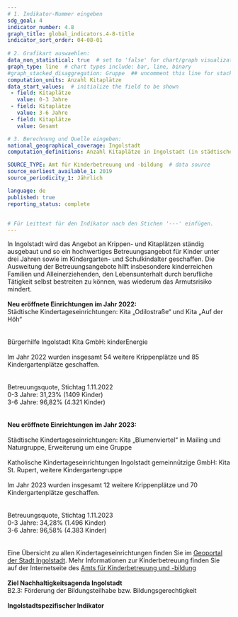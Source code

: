 ```yaml
---
# 1. Indikator-Nummer eingeben 
sdg_goal: 4 
indicator_number: 4.8
graph_title: global_indicators.4-8-title
indicator_sort_order: 04-08-01
 
# 2. Grafikart auswaehlen: 
data_non_statistical: true  # set to 'false' for chart/graph visualization 
graph_type: line  # chart types include: bar, line, binary 
#graph_stacked_disaggregation: Gruppe  ## uncomment this line for stacked bars. eplace 'Geschlecht' with the field of aggregation. 
computation_units: Anzahl Kitaplätze
data_start_values:  # initialize the field to be shown  
 - field: Kitaplätze 
   value: 0-3 Jahre 
 - field: Kitaplätze 
   value: 3-6 Jahre
 - field: Kitaplätze 
   value: Gesamt 

# 3. Berechnung und Quelle eingeben: 
national_geographical_coverage: Ingolstadt 
computation_definitions: Anzahl Kitaplätze in Ingolstadt (in städtischer und nicht-städtischer Trägerschaft)

SOURCE_TYPE: Amt für Kinderbetreuung und -bildung  # data source  
source_earliest_available_1: 2019
source_periodicity_1: Jährlich

language: de   
published: true 
reporting_status: complete
 
 
# Für Leittext für den Indikator nach den Stichen '---' einfügen. 
---
```

In Ingolstadt wird das Angebot an Krippen- und Kitaplätzen ständig ausgebaut und so ein hochwertiges Betreuungsangebot für Kinder unter drei Jahren sowie im Kindergarten- und Schulkindalter geschaffen. Die Ausweitung der Betreuungsangebote hilft insbesondere kinderreichen Familien und Alleinerziehenden, den Lebensunterhalt durch berufliche Tätigkeit selbst bestreiten zu können, was wiederum das Armutsrisiko mindert.<br> 
<br>
<b>Neu eröffnete Einrichtungen im Jahr 2022:</b><br> 
Städtische Kindertageseinrichtungen: Kita „Odilostraße“ und Kita „Auf der Höh“<br>  
<br>
Bürgerhilfe Ingolstadt Kita GmbH: kinderEnergie<br>
<br>
Im Jahr 2022 wurden insgesamt 54 weitere Krippenplätze und 85 Kindergartenplätze geschaffen.<br>  
<br>
Betreuungsquote, Stichtag 1.11.2022<br> 
0-3 Jahre: 31,23% (1409 Kinder)<br> 
3-6 Jahre: 96,82% (4.321 Kinder)<br>  
<br>
<b>Neu eröffnete Einrichtungen im Jahr 2023:</b><br>  
Städtische Kindertageseinrichtungen: Kita „Blumenviertel“ in Mailing und Naturgruppe, Erweiterung um eine Gruppe<br> 
<br>
Katholische Kindertageseinrichtungen Ingolstadt gemeinnützige GmbH: Kita St. Rupert, weitere Kindergartengruppe<br> 
<br>
Im Jahr 2023 wurden insgesamt 12 weitere Krippenplätze und 70 Kindergartenplätze geschaffen.<br>  
<br>
Betreuungsquote, Stichtag 1.11.2023<br>
0-3 Jahre: 34,28% (1.496 Kinder)<br> 
3-6 Jahre: 96,58% (4.383 Kinder)<br>  
<br>
Eine Übersicht zu allen Kindertageseinrichtungen finden Sie im <a href="https://stadtplan.ingolstadt.de/#ll=48.761277,11.388359&z=13&m=custom379&cat=20434,20438,20439,20440">Geoportal der Stadt Ingolstadt</a>. Mehr Informationen zur Kinderbetreuung finden Sie auf der Internetseite des <a href="https://www.ingolstadt.de/Leben/Kinder-Jugend-Familie/Kinderbetreuung/Kitas-der-Stadt-Ingolstadt/?La=1">Amts für Kinderbetreuung und -bildung</a><br>
<br>
<b>Ziel Nachhaltigkeitsagenda Ingolstadt</b><br>
B2.3: Förderung der Bildungsteilhabe bzw. Bildungsgerechtigkeit<br>
<br>
<b>Ingolstadtspezifischer Indikator</b>
